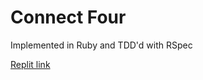 # Connect Four

Implemented in Ruby and TDD'd with RSpec

[Replit link](https://replit.com/@01zulfi/connectfour)
